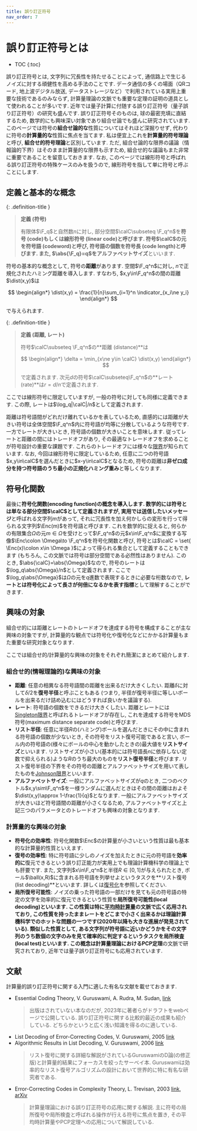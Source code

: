 ```yaml
---
title: 誤り訂正符号
nav_order: 7
---
```


# 誤り訂正符号とは

* TOC
{:toc}

誤り訂正符号とは, 文字列に冗長性を持たせることによって, 通信路上で生じるノイズに対する頑健性を高める手法のことです. 
データ通信の多くの場面（QRコード, 地上波デジタル放送, データストレージなど）で利用されている実用上重要な技術であるのみならず, 計算量理論の文脈でも重要な定理の証明の道具として使われることが多いです. 
近年では量子計算に付随する誤り訂正符号（量子誤り訂正符号）の研究も盛んです. 
誤り訂正符号そのものは, 球の最密充填に直結するため, 数学的にも興味深い対象であり組合せ論でも盛んに研究されています. 
このページでは符号の**組合せ論的な**性質についてはそれほど深掘りせず, 代わりに符号の**計算量的な**性質に焦点を当てます. 私は便宜上これを**計算量的符号理論**と呼び, **組合せ的符号理論**と区別しています. 
ただ, 組合せ論的な限界の議論（情報論的下界）はそのまま計算量的な限界も示すため, 組合せ的な議論もまた非常に重要であることを留意しておきます. 
なお, このページでは線形符号と呼ばれる誤り訂正符号の特殊ケースのみを扱うので, 線形符号を指して単に符号と呼ぶことにします. 

## 定義と基本的な概念

{: .definition-title }
> **定義 (符号)**
>
> 有限体$\F_q$と自然数$n$に対し, 部分空間$\calC\subseteq \F_q^n$を**符号 (code)**もしくは**線形符号 (linear code)**と呼びます. 
> 符号$\calC$の元を**符号語 (codeword)**と呼び, 符号語の個数を**符号長 (code length)**と呼びます. また, $\abs{\F_q}=q$を**アルファベットサイズ**といいます.

符号の基本的な概念として, 符号の**距離**があります. 
空間$\F_q^n$に対し, $n$で正規化されたハミング距離を導入します. 
すなわち, $x,y\in\F_q^n$の間の距離$\dist(x,y)$は

$$
  \begin{align*}
    \dist(x,y) = \frac{1}{n}\sum_{i=1}^n \indicator_{x_i\ne y_i}
  \end{align*}
$$

で与えられます. 

{: .definition-title }
> **定義 (距離, レート)**
>
> 符号$\calC\subseteq \F_q^n$の**距離 (distance)**は
>
> $$
  \begin{align*}
    \delta = \min_{x\ne y\in \calC} \dist(x,y)
  \end{align*}
>  $$
>
> で定義されます. 
> 次元$d$の符号$\calC\subseteq\F_q^n$の**レート (rate)**は$r = d/n$で定義されます. 

ここでは線形符号に限定していますが, 一般の符号に対しても同様に定義できます. 
この際, レートは$\log_q|\calC|/n$として定義されます. 

距離は符号語間がどれだけ離れているかを表しているため, 直感的には距離が大きい符号は全体空間$\F_q^n$内に符号語が均等に分散しているような符号です. 
一方でレートが大きいとき, 符号語の個数が大きいことを意味します. 
従ってレートと距離の間にはトレードオフがあり, その最適なトレードオフを求めることが符号設計の重要な課題です. 
これらのトレードオフには様々な[限界]({{site.baseurl}}/docs/error-correcting_code/code_bounds)が知られています. 
なお, 今回は線形符号に限定しているため, 任意に二つの符号語$x,y\in\calC$を選んだときに$x-y\in\calC$となるため, 符号の距離は**非ゼロ成分を持つ符号語のうち最小の正規化ハミング重み**と等しくなります.


## 符号化関数

最後に**符号化関数(encoding function)**の概念を導入します. 数学的には符号とは単なる部分空間$\calC$として定義されますが,
実用では送信したい**メッセージ**と呼ばれる文字列$m$があって, それに冗長性を加え何かしらの変形を行って得られる文字列$\Enc(m)$を符号語と呼びます.
これを数学的に捉えると, 何らかの有限集合$\Omega$の元$m\in\Omega$を受けとって$\F_q^n$の元$x\in\F_q^n$に変換する写像$\Enc\colon \Omega\to \F_q^n$を符号化関数と呼び,
符号とは$\calC = \set{ \Enc(x)\colon x\in \Omega }$によって得られる集合として定義することもできます (もちろん, この文脈では符号は部分空間である必然性はありません).
このとき, $\abs{\calC}=\abs{\Omega}$なので, 符号のレートは$\log_q\abs{\Omega}/n$として定義されます.
ここで$\log_q\abs{\Omega}$は$\Omega$の元を$q$進数で表現するときに必要な桁数なので, **レートとは符号化によって長さが何倍になるかを表す指標**として理解することができます.



## 興味の対象

組合せ的には距離とレートのトレードオフを達成する符号を構成することが主な興味の対象ですが,
計算量的な観点では符号化や復号化などにかかる計算量もまた重要な研究対象となります.

ここでは組合せ的/計算量的な興味の対象をそれぞれ簡潔にまとめて紹介します.

### 組合せ的(情報理論的)な興味の対象

- **距離**: 任意の相異なる符号語間の距離を出来るだけ大きくしたい. 距離$\delta$に対して$\delta/2$を**復号半径**と呼ぶこともある (つまり, 半径が復号半径に等しいボールを出来るだけ詰め込むにはどうすれば良いかを議論する).
- **レート**: 符号語の個数をできるだけ大きくしたい. 距離とレートには[Singleton限界]({{site.baseurl}}/docs/error-correcting_code/code_bounds#singleton限界)と呼ばれるトレードオフが存在し, これを達成する符号をMDS符号(maximum distance separate code)と呼びます.
- **リスト半径**: 任意に半径$R$の(ハミング)ボールを選んだときにその中に含まれる符号語の個数が少ないとき, その符号をリスト復号可能であると言い, ボール内の符号語の(様々にボールの中心を動かしたときの)最大値を**リストサイズ**といいます. リストサイズが小さい(基本的には符号語長$n$に依存しない定数で抑えられる)ような$R$のうち最大のものを**リスト復号半径**と呼びます. リスト復号半径の下界をその符号の距離とアルファベットサイズを用いて表したものを[Johnson限界]({{site.baseurl}}/docs/error-correcting_code/code_bounds#johnson限界)といいます.
- **アルファベットサイズ**: 一般にアルファベットサイズが$q$のとき, 二つのベクトル$x,y\sim\F_q^n$を一様ランダムに選んだときはその間の距離はおよそ$\dist(x,y)\approx 1-\frac{1}{q}$となります. 一般にアルファベットサイズが大きいほど符号語間の距離が小さくなるため, アルファベットサイズと上記三つのパラメータとのトレードオフも興味の対象となります.

### 計算量的な興味の対象

- **符号化の効率性**: 符号化関数$\Enc$の計算量が小さいという性質は最も基本的な計算量的性質といえます.
- **復号の効率性**: 特に符号語に少しのノイズを加えたときに元の符号語を**効率的に**復元できるという誤り訂正能力が実用上でも理論計算機科学の理論上でも肝要です. また, 文字列$x\in\F_q^n$と半径$R\in[0,1]$が与えられたとき, ボール$\ball(x,R)$に含まれる符号語を列挙せよというタスクを**リスト復号(list decoding)**といいます. 詳しくは[復号化]({{site.baseurl}}/docs/error-correcting_code/decoding)を参照してください.
- **局所復号可能性**: ノイズの乗った符号語の一部だけを見ても元の符号語の特定の文字を効率的に復元できるという性質を**局所復号可能性(local decoding)**といいます. この性質は特に[平均時計算量]({{site.baseurl}}/docs/average_case_complexity)の文脈で広く応用されており, この性質を持ったままレートをどこまで小さく出来るかは理論計算機科学でのホットな問題の一つです(2020年以降も大きな進展が発見されている). 類似した性質として, ある文字列が符号語に近いかどうかをその文字列のうち数個の文字のみを見て確率的に判定するというタスクを**局所検査(local test)**といいます. この概念は計算量理論における**PCP定理**の文脈で研究されており, 近年では量子誤り訂正符号にも応用されています.

## 文献

計算量的誤り訂正符号に関する入門に適した有名な文献を載せておきます.
- Essential Coding Theory, V. Guruswami, A. Rudra, M. Sudan, [link](https://cse.buffalo.edu/faculty/atri/courses/coding-theory/book/)
  > 出版はされていない本なのだが, 2023年に著者らがドラフトをwebページで公開している. 誤り訂正符号に関する比較的最近の成果も紹介している. どちらかというと広く浅い知識を得るのに適している.
- List Decoding of Error-Correcting Codes, V. Guruswami, 2005 [link](https://link.springer.com/book/10.1007/b104335)
- Algorithmic Results in List Decoding, V. Guruswami, 2006 [link](https://dl.acm.org/doi/10.1561/0400000007)
  > リスト復号に関する詳細な解説がされているGuruswamiのD論(の修正版)と計算量的結果にフォーカスを絞ったサーベイ本. Guruswamiは効率的なリスト復号アルゴリズムの設計において世界的に特に有名な研究者である.
- Error-Correcting Codes in Complexity Theory, L. Trevisan, 2003 [link](https://dl.acm.org/doi/abs/10.5555/1757536.1757541), [arXiv](https://arxiv.org/abs/cs/0409044)
  > 計算量理論における誤り訂正符号の応用に関する解説. 主に符号の局所復号や局所検査と呼ばれる操作が行える符号に焦点を置き, その平均時計算量やPCP定理への応用について解説している.

